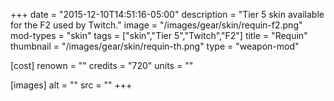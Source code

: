 +++
date = "2015-12-10T14:51:16-05:00"
description = "Tier 5 skin available for the F2 used by Twitch."
image = "/images/gear/skin/requin-f2.png"
mod-types = "skin"
tags = ["skin","Tier 5","Twitch","F2"]
title = "Requin"
thumbnail = "/images/gear/skin/requin-th.png"
type = "weapon-mod"

[cost]
  renown = ""
  credits = "720"
  units = ""

[images]
  alt = ""
  src = ""
+++
